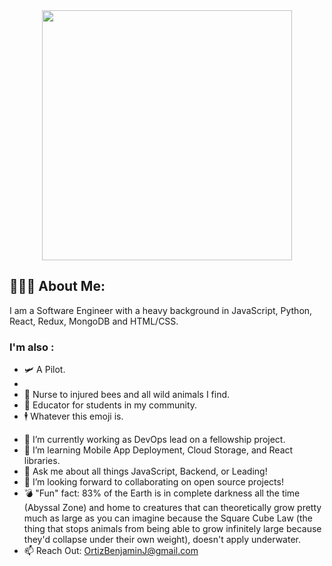 
<div id="header" align="center"> 
   <img src="https://media.giphy.com/media/VHHxxFAeLaYzS/giphy.gif" width="400"/>
</div>







## 👨🏽‍💻 About Me:
<p> I am a Software Engineer with a heavy background in JavaScript, Python, React, Redux, MongoDB and HTML/CSS.<p>

### I'm also :
- 🛩️ A Pilot.
- 
- 🐝 Nurse to injured bees and all wild animals I find.
- 🧠 Educator for students in my community.
- 🕴️ Whatever this emoji is.

<div id="header" align="center">


  
</div>

<div id="showcase">
  
</div> 

- 🔭 I’m currently working as DevOps lead on a fellowship project.
- 🌱 I’m learning Mobile App Deployment, Cloud Storage, and React libraries.
- 💬 Ask me about all things JavaScript, Backend, or Leading!
- 👯 I’m looking forward to collaborating on open source projects!
- 💣 "Fun" fact: 83% of the Earth is in complete darkness all the time (Abyssal Zone) and home to creatures that can theoretically grow pretty much as large as you can imagine because the Square Cube Law (the thing that stops animals from being able to grow infinitely large because they'd collapse under their own weight), doesn't apply underwater.
- 📫 Reach Out: OrtizBenjaminJ@gmail.com


<!--
**Benjamin-Ortiz/Benjamin-Ortiz** is a ✨ _special_ ✨ repository because its `README.md` (this file) appears on your GitHub profile.

Here are some ideas to get you started: 




- 🤔 I’m looking for help with ...

- 📫 Let's chat: ortizbenjaminj@gmail.com
- 😄 Pronouns: ...
- ⚡ Fun fact: ...
-->
